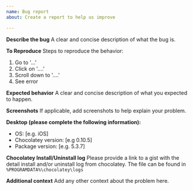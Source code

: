 ```yaml
---
name: Bug report
about: Create a report to help us improve

---
```


**Describe the bug**
A clear and concise description of what the bug is.

**To Reproduce**
Steps to reproduce the behavior:

1. Go to '...'
2. Click on '....'
3. Scroll down to '....'
4. See error

**Expected behavior**
A clear and concise description of what you expected to happen.

**Screenshots**
If applicable, add screenshots to help explain your problem.

**Desktop (please complete the following information):**

- OS: \[e.g. iOS]
- Chocolatey version: \[e.g 0.10.5]
- Package version: \[e.g. 5.3.7]

**Chocolatey Install/Uninstall log**
Please provide a link to a gist with the detail install and/or uninstall log from chocolatey.
The file can be found in `%PROGRAMDATA%\chocolatey\logs`

**Additional context**
Add any other context about the problem here.
